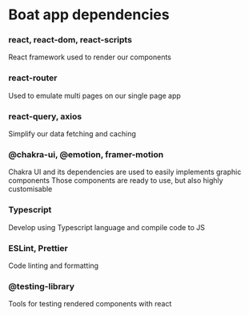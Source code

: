 # Boat app dependencies

### react, react-dom, react-scripts
React framework used to render our components

### react-router
Used to emulate multi pages on our single page app

### react-query, axios
Simplify our data fetching and caching 

### @chakra-ui, @emotion, framer-motion
Chakra UI and its dependencies are used to easily implements graphic components
Those components are ready to use, but also highly customisable

### Typescript
Develop using Typescript language and compile code to JS

### ESLint, Prettier
Code linting and formatting

### @testing-library
Tools for testing rendered components with react
